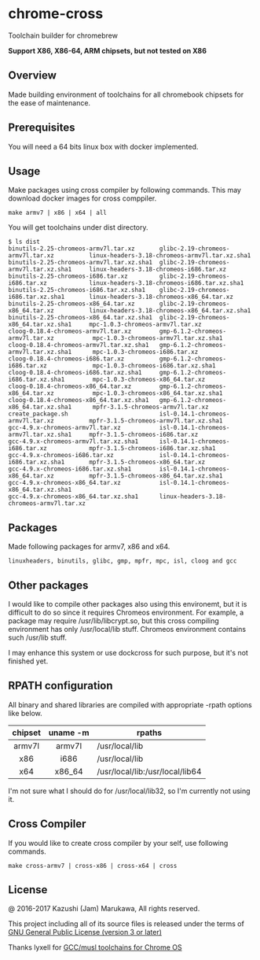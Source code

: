chrome-cross
============
Toolchain builder for chromebrew

**Support X86, X86-64, ARM chipsets, but not tested on X86**

Overview
--------

Made building environment of toolchains for all chromebook chipsets for the ease of maintenance.

Prerequisites
-------------

You will need a 64 bits linux box with docker implemented.

Usage
-----

Make packages using cross compiler by following commands.  This may download docker images for cross comppiler.

    make armv7 | x86 | x64 | all

You will get toolchains under dist directory.

```
$ ls dist
binutils-2.25-chromeos-armv7l.tar.xz       glibc-2.19-chromeos-armv7l.tar.xz          linux-headers-3.18-chromeos-armv7l.tar.xz.sha1
binutils-2.25-chromeos-armv7l.tar.xz.sha1  glibc-2.19-chromeos-armv7l.tar.xz.sha1     linux-headers-3.18-chromeos-i686.tar.xz
binutils-2.25-chromeos-i686.tar.xz         glibc-2.19-chromeos-i686.tar.xz            linux-headers-3.18-chromeos-i686.tar.xz.sha1
binutils-2.25-chromeos-i686.tar.xz.sha1    glibc-2.19-chromeos-i686.tar.xz.sha1       linux-headers-3.18-chromeos-x86_64.tar.xz
binutils-2.25-chromeos-x86_64.tar.xz       glibc-2.19-chromeos-x86_64.tar.xz          linux-headers-3.18-chromeos-x86_64.tar.xz.sha1
binutils-2.25-chromeos-x86_64.tar.xz.sha1  glibc-2.19-chromeos-x86_64.tar.xz.sha1     mpc-1.0.3-chromeos-armv7l.tar.xz
cloog-0.18.4-chromeos-armv7l.tar.xz        gmp-6.1.2-chromeos-armv7l.tar.xz           mpc-1.0.3-chromeos-armv7l.tar.xz.sha1
cloog-0.18.4-chromeos-armv7l.tar.xz.sha1   gmp-6.1.2-chromeos-armv7l.tar.xz.sha1      mpc-1.0.3-chromeos-i686.tar.xz
cloog-0.18.4-chromeos-i686.tar.xz          gmp-6.1.2-chromeos-i686.tar.xz             mpc-1.0.3-chromeos-i686.tar.xz.sha1
cloog-0.18.4-chromeos-i686.tar.xz.sha1     gmp-6.1.2-chromeos-i686.tar.xz.sha1        mpc-1.0.3-chromeos-x86_64.tar.xz
cloog-0.18.4-chromeos-x86_64.tar.xz        gmp-6.1.2-chromeos-x86_64.tar.xz           mpc-1.0.3-chromeos-x86_64.tar.xz.sha1
cloog-0.18.4-chromeos-x86_64.tar.xz.sha1   gmp-6.1.2-chromeos-x86_64.tar.xz.sha1      mpfr-3.1.5-chromeos-armv7l.tar.xz
create_package.sh                          isl-0.14.1-chromeos-armv7l.tar.xz          mpfr-3.1.5-chromeos-armv7l.tar.xz.sha1
gcc-4.9.x-chromeos-armv7l.tar.xz           isl-0.14.1-chromeos-armv7l.tar.xz.sha1     mpfr-3.1.5-chromeos-i686.tar.xz
gcc-4.9.x-chromeos-armv7l.tar.xz.sha1      isl-0.14.1-chromeos-i686.tar.xz            mpfr-3.1.5-chromeos-i686.tar.xz.sha1
gcc-4.9.x-chromeos-i686.tar.xz             isl-0.14.1-chromeos-i686.tar.xz.sha1       mpfr-3.1.5-chromeos-x86_64.tar.xz
gcc-4.9.x-chromeos-i686.tar.xz.sha1        isl-0.14.1-chromeos-x86_64.tar.xz          mpfr-3.1.5-chromeos-x86_64.tar.xz.sha1
gcc-4.9.x-chromeos-x86_64.tar.xz           isl-0.14.1-chromeos-x86_64.tar.xz.sha1
gcc-4.9.x-chromeos-x86_64.tar.xz.sha1      linux-headers-3.18-chromeos-armv7l.tar.xz
```

Packages
--------

Made following packages for armv7, x86 and x64.

    linuxheaders, binutils, glibc, gmp, mpfr, mpc, isl, cloog and gcc

Other packages
--------------

I would like to compile other packages also using this environemt, but it is difficult to do so since it requires Chromeos environment.  For example, a package may require /usr/lib/libcrypt.so, but this cross compiling environment has only /usr/local/lib stuff.  Chromeos environment contains such /usr/lib stuff.

I may enhance this system or use dockcross for such purpose, but it's not finished yet.

RPATH configuration
-------------------

All binary and shared libraries are compiled with appropriate -rpath options like below.

|chipset|uname -m|rpaths|
|:---:|:---:|---|
|armv7l|armv7l|/usr/local/lib|
|x86|i686|/usr/local/lib|
|x64|x86\_64|/usr/local/lib:/usr/local/lib64|

I'm not sure what I should do for /usr/local/lib32, so I'm currently not using it.

Cross Compiler
--------------

If you would like to create cross compiler by your self, use following commands.

    make cross-armv7 | cross-x86 | cross-x64 | cross

License
-------

@ 2016-2017 Kazushi (Jam) Marukawa, All rights reserved.

This project including all of its source files is released under the terms of [GNU General Public License (version 3 or later)](http://www.gnu.org/licenses/gpl.txt)

Thanks lyxell for [GCC/musl toolchains for Chrome OS](https://github.com/lyxell/chromeos-gcc-toolchains)
